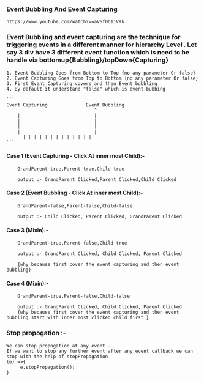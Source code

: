 ### Event Bubbling And Event Capturing 
    https://www.youtube.com/watch?v=aVSf0b1jVKk

   ### Event Bubbling and event capturing are the technique for triggering events in a different manner for hierarchy Level . Let say 3 div have 3 different event function which is need to be handle via bottomup{Bubbling}/topDown{Capturing}
    1. Event Bubbling Goes from Bottom to Top {no any parameter Or false}
    2. Event Capturing Goes from Top to Bottom {no any parameter Or false}
    3. First Event Capturing covers and then Event bubbling 
    4. By default it understand "false" which is event bubbing
    
    ```
    Event Capturing              Event Bubbling
                                    ^
        |                           | 
        |                           |
        |                           |
        |                           |
          | | | | | | | | | | | | |
    ```
   <script>
    const gp = document.getElementById("gp")
    gp.addEventListener("click",()=>{
        console.log("GrandParent Clicked")
    },true)
    </script>

   #### Case 1 (Event Capturing - Click At inner most Child):- 
        GrandParent-true,Parent-true,Child-true

        output :- GrandParent Clicked,Parent Clicked,Child Clicked
   #### Case 2 (Event Bubbling - Click At inner most Child):- 
        GrandParent-false,Parent-false,Child-false

        output :- Child Clicked, Parent Clicked, GrandParent Clicked
   #### Case 3 (Mixin):- 
        GrandParent-true,Parent-false,Child-true

        output :- GrandParent Clicked, Child Clicked, Parent Clicked

        {why because first cover the event capturing and then event bubbling}
   #### Case 4 (Mixin):- 
        GrandParent-true,Parent-false,Child-false

        output :- GrandParent Clicked, Child Clicked, Parent Clicked
        {why because first cover the event capturing and then event bubbling start with inner most clicked child first }

      

### Stop propogation :- 
    We can stop propogation at any event .
    If we want to stop any further event after any event callback we can stop with the help of stopPropogation
    (e) =>{
         e.stopPropagation();
    }


